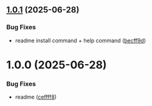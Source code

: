 ## [1.0.1](https://github.com/the-freetech-company/gcp-monorepo-secret-manager/compare/v1.0.0...v1.0.1) (2025-06-28)


### Bug Fixes

* readme install command + help command ([becff9d](https://github.com/the-freetech-company/gcp-monorepo-secret-manager/commit/becff9dd7e222a6ba95a7282fe4cf426e7109a80))

# 1.0.0 (2025-06-28)


### Bug Fixes

* readme ([ceffff8](https://github.com/the-freetech-company/gcp-monorepo-secret-manager/commit/ceffff89ec4a47b196ece043a950a9ccc65e01cc))
